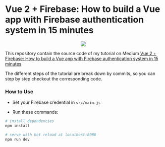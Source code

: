 # Vue 2 + Firebase: How to build a Vue app with Firebase authentication system in 15 minutes

<p align="center">
  <img src="https://raw.githubusercontent.com/captainyouz/vue-firebase-tutorial/master/tutorial-logo.png"/>
</p>

This repository contain the source code of my tutorial on Medium [Vue 2 + Firebase: How to build a Vue app with Firebase authentication system in 15 minutes](https://medium.com/@anas.mammeri/vue-2-firebase-how-to-build-a-vue-app-with-firebase-authentication-system-in-15-minutes-fdce6f289c3c)

The different steps of the tutorial are break down by commits, so you can step by step checkout the corresponding code.

### How to Use

- Set your Firebase credential in `src/main.js`

- Run these commands:

``` bash
# install dependencies
npm install

# serve with hot reload at localhost:8080
npm run dev
```

